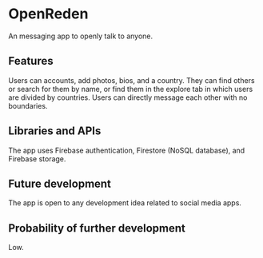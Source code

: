 # OpenReden
An messaging app to openly talk to anyone.

## Features
Users can accounts, add photos, bios, and a country. They can find others or search for them by name, or find them in the explore tab in which users are divided by countries.
Users can directly message each other with no boundaries.

## Libraries and APIs
The app uses Firebase authentication, Firestore (NoSQL database), and Firebase storage.

## Future development
The app is open to any development idea related to social media apps.

## Probability of further development
Low.
